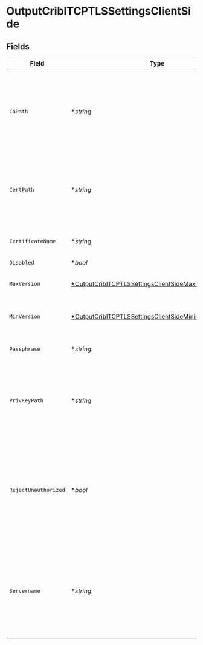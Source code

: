 # OutputCriblTCPTLSSettingsClientSide


## Fields

| Field                                                                                                                                      | Type                                                                                                                                       | Required                                                                                                                                   | Description                                                                                                                                |
| ------------------------------------------------------------------------------------------------------------------------------------------ | ------------------------------------------------------------------------------------------------------------------------------------------ | ------------------------------------------------------------------------------------------------------------------------------------------ | ------------------------------------------------------------------------------------------------------------------------------------------ |
| `CaPath`                                                                                                                                   | **string*                                                                                                                                  | :heavy_minus_sign:                                                                                                                         | Path on client in which to find CA certificates to verify the server's cert. PEM format. Can reference $ENV_VARS.                          |
| `CertPath`                                                                                                                                 | **string*                                                                                                                                  | :heavy_minus_sign:                                                                                                                         | Path on client in which to find certificates to use. PEM format. Can reference $ENV_VARS.                                                  |
| `CertificateName`                                                                                                                          | **string*                                                                                                                                  | :heavy_minus_sign:                                                                                                                         | The name of the predefined certificate.                                                                                                    |
| `Disabled`                                                                                                                                 | **bool*                                                                                                                                    | :heavy_minus_sign:                                                                                                                         | N/A                                                                                                                                        |
| `MaxVersion`                                                                                                                               | [*OutputCriblTCPTLSSettingsClientSideMaximumTLSVersion](../../models/shared/outputcribltcptlssettingsclientsidemaximumtlsversion.md)       | :heavy_minus_sign:                                                                                                                         | Maximum TLS version to use when connecting                                                                                                 |
| `MinVersion`                                                                                                                               | [*OutputCriblTCPTLSSettingsClientSideMinimumTLSVersion](../../models/shared/outputcribltcptlssettingsclientsideminimumtlsversion.md)       | :heavy_minus_sign:                                                                                                                         | Minimum TLS version to use when connecting                                                                                                 |
| `Passphrase`                                                                                                                               | **string*                                                                                                                                  | :heavy_minus_sign:                                                                                                                         | Passphrase to use to decrypt private key.                                                                                                  |
| `PrivKeyPath`                                                                                                                              | **string*                                                                                                                                  | :heavy_minus_sign:                                                                                                                         | Path on client in which to find the private key to use. PEM format. Can reference $ENV_VARS.                                               |
| `RejectUnauthorized`                                                                                                                       | **bool*                                                                                                                                    | :heavy_minus_sign:                                                                                                                         | Reject certs that are not authorized by a CA in the CA certificate path, or by another trusted CA (e.g., the system's CA). Defaults to No. |
| `Servername`                                                                                                                               | **string*                                                                                                                                  | :heavy_minus_sign:                                                                                                                         | Server name for the SNI (Server Name Indication) TLS extension. It must be a host name, and not an IP address.                             |